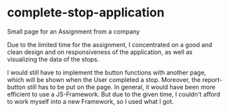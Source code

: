 # complete-stop-application
Small page for an Assignment from a company

Due to the limited time for the assignment, I concentrated on a good and clean design and on responsiveness of the application, as well as visualizing the data of the stops.

I would still have to implement the button functions with another page, which will be shown when the User completed a stop. Moreover, the report-button still has to be put on the page.
In general, it would have been more efficient to use a JS-Framework. But due to the given time, I couldn't afford to work myself into a new Framework, so I used what I got.
